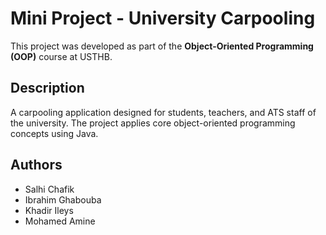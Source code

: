 # Mini Project - University Carpooling

This project was developed as part of the **Object-Oriented Programming (OOP)** course at USTHB.

## Description
A carpooling application designed for students, teachers, and ATS staff of the university. The project applies core object-oriented programming concepts using Java.

## Authors
- Salhi Chafik  
- Ibrahim Ghabouba
- Khadir Ileys
- Mohamed Amine
